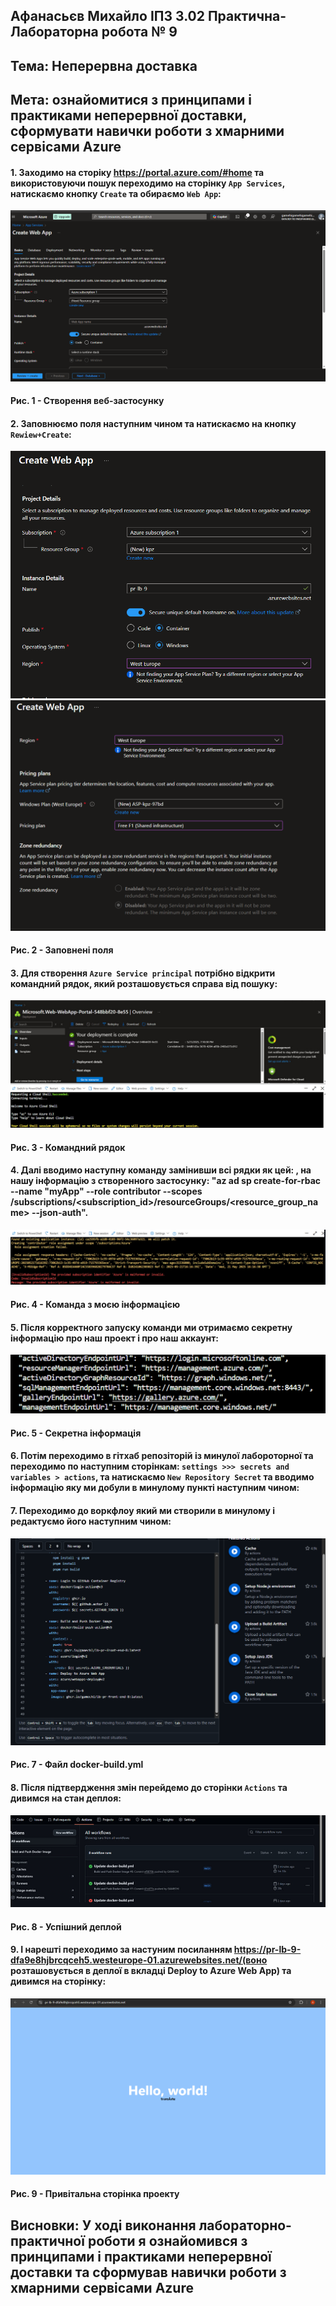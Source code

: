 ## Афанасьєв Михайло IПЗ 3.02 Практична-Лабораторна робота № 9

## Тема: Неперервна доставка
## Мета: ознайомитися з принципами і практиками неперервної доставки, сформувати навички роботи з хмарними сервісами Azure
#### 1. Заходимо на сторіку https://portal.azure.com/#home та використовуючи пошук переходимо на сторінку ``App Services``, натискаємо кнопку ``Create`` та обираємо ``Web App``:
![](imagelb9/1.png)
#### Рис. 1 - Створення веб-застосунку

#### 2. Заповнюємо поля наступним чином та натискаємо на кнопку ``Rewiew+Create``:
![](imagelb9/2.png)
![](imagelb9/3.png)
#### Рис. 2 - Заповнені поля

#### 3. Для створення ``Azure Service principal`` потрібно відкрити командний рядок, який розташовується справа від пошуку:
![](imagelb9/4.png)
#### Рис. 3 - Командний рядок

#### 4. Далі вводимо наступну команду замінивши всі рядки як цей: <line>, на нашу інформацію з створенного застосунку: "az ad sp create-for-rbac --name "myApp" --role contributor --scopes /subscriptions/<subscription_id>/resourceGroups/<resource_group_name> --json-auth".
![](imagelb9/6.png)
#### Рис. 4 - Команда з моєю інформацією

#### 5. Після корректного запуску команди ми отримаємо секретну інформацію про наш проект і про наш аккаунт:
![](imagelb9/7.png)
#### Рис. 5 - Секретна інформація

#### 6. Потім переходимо в гітхаб репозіторій із минулої лабороторної та переходимо по наступним сторінкам: ``settings >>> secrets and variables > actions``, та натискаємо ``New Repository Secret`` та вводимо інформацію яку ми добули в минулому пункті наступним чином:


#### 7. Переходимо до воркфлоу який ми створили в минулому і редактуємо його наступним чином:
![](imagelb9/8.png)
#### Рис. 7 - Файл docker-build.yml

#### 8. Після підтвердження змін перейдемо до сторінки ``Actions`` та дивимся на стан деплоя:
![](imagelb9/9.png)
#### Рис. 8 - Успішний деплой

#### 9. І нарешті переходимо за настуним посиланням https://pr-lb-9-dfa9e8hjbrcqceh5.westeurope-01.azurewebsites.net/(воно розташовується в деплої в вкладці Deploy to Azure Web App) та дивимся на сторінку:
![](imagelb9/10.png)
#### Рис. 9 - Привітальна сторінка проекту

## Висновки: У ході виконання лабораторно-практичної роботи я ознайомився з принципами і практиками неперервної доставки та сформував навички роботи з хмарними сервісами Azure
